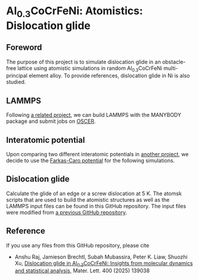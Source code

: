 # Al<sub>0.3</sub>CoCrFeNi: Atomistics: Dislocation glide

## Foreword

The purpose of this project is to simulate dislocation glide in an obstacle-free lattice using atomistic simulations in random Al<sub>0.3</sub>CoCrFeNi multi-principal element alloy. To provide references, dislocation glide in Ni is also studied.

## LAMMPS

Following [a related project](https://github.com/shuozhixu/HEAM_2025), we can build LAMMPS with the MANYBODY package and submit jobs on [OSCER](http://www.ou.edu/oscer.html).

## Interatomic potential

Upon comparing two different interatomic potentials in [another project](https://github.com/shuozhixu/HEAM_2025), we decide to use the [Farkas-Caro potential](https://doi.org/10.1557/jmr.2020.294) for the following simulations.

## Dislocation glide

Calculate the glide of an edge or a screw dislocation at 5 K. The atomsk scripts that are used to build the atomistic structures as well as the LAMMPS input files can be found in this GitHub repository. The input files were modified from [a previous GitHub repository](https://github.com/wrj2018/MSMSE_2020).

## Reference

If you use any files from this GitHub repository, please cite

- Anshu Raj, Jamieson Brechtl, Subah Mubassira, Peter K. Liaw, Shuozhi Xu, [Dislocation glide in Al<sub>0.3</sub>CoCrFeNi: Insights from molecular dynamics and statistical analysis](https://doi.org/10.1016/j.matlet.2025.139038), Mater. Lett. 400 (2025) 139038